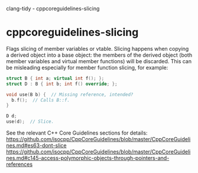 clang-tidy - cppcoreguidelines-slicing

</div>

# cppcoreguidelines-slicing

Flags slicing of member variables or vtable. Slicing happens when
copying a derived object into a base object: the members of the derived
object (both member variables and virtual member functions) will be
discarded. This can be misleading especially for member function
slicing, for example:

``` c++
struct B { int a; virtual int f(); };
struct D : B { int b; int f() override; };

void use(B b) {  // Missing reference, intended?
  b.f();  // Calls B::f.
}

D d;
use(d);  // Slice.
```

See the relevant C++ Core Guidelines sections for details:
<https://github.com/isocpp/CppCoreGuidelines/blob/master/CppCoreGuidelines.md#es63-dont-slice>
<https://github.com/isocpp/CppCoreGuidelines/blob/master/CppCoreGuidelines.md#c145-access-polymorphic-objects-through-pointers-and-references>

